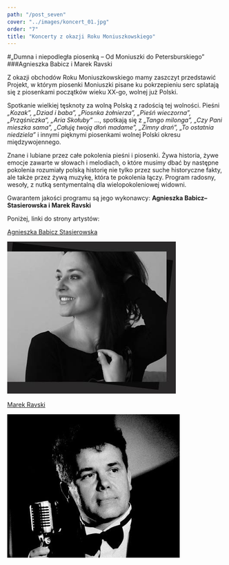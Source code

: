 ```yaml
---
path: "/post_seven"
cover: "../images/koncert_01.jpg"
order: "7"
title: "Koncerty z okazji Roku Moniuszkowskiego"
---
```

#„Dumna i niepodległa piosenką – Od Moniuszki do Petersburskiego”
###Agnieszka Babicz i Marek Ravski

Z okazji obchodów Roku Moniuszkowskiego mamy zaszczyt przedstawić Projekt, w którym piosenki Moniuszki pisane ku pokrzepieniu serc  splatają się z piosenkami początków wieku XX-go, wolnej już Polski. 

Spotkanie wielkiej tęsknoty za wolną Polską z radością tej wolności.
Pieśni *„Kozak”, „Dziad i baba”, „Piosnka żołnierza”, „Pieśń wieczorna”, „Prząśniczka”, „Aria Skołuby”* …, spotkają się z *„Tango milonga”, „Czy Pani mieszka sama”, „Całuję twoją dłoń madame”, „Zimny drań”, „To ostatnia niedziela”* i innymi pięknymi piosenkami wolnej Polski okresu międzywojennego.

Znane i lubiane przez całe pokolenia pieśni i piosenki. Żywa historia, żywe emocje zawarte w słowach i melodiach, o które musimy dbać by następne pokolenia rozumiały polską historię nie tylko przez suche historyczne fakty, ale także przez żywą muzykę, która te pokolenia łączy. 
Program radosny, wesoły,  z nutką sentymentalną  dla wielopokoleniowej widowni.

Gwarantem jakości programu są jego wykonawcy:
**Agnieszka Babicz–Stasierowska i Marek Ravski**

Poniżej, linki do strony artystów:



[Agnieszka Babicz Stasierowska](http://www.babicz.com.pl)

![Agnieszka Babicz Stasierowska](koncerty_01.jpg "Logo Title Text 1")


[Marek Ravski](https://marekravski.wixsite.com/ravskirecital/marek-ravski-biografia)

![Marek Ravski](koncerty_02.jpg "Logo Title Text 1")
